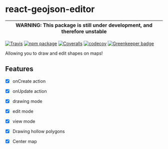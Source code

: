 # react-geojson-editor

| WARNING: This package is still under development, and therefore unstable |
| --- |

[![Travis][build-badge]][build]
[![npm package][npm-badge]][npm]
[![Coveralls][coveralls-badge]][coveralls]
[![codecov](https://codecov.io/gh/nshimiye/react-geojson-editor/branch/master/graph/badge.svg)](https://codecov.io/gh/nshimiye/react-geojson-editor)
[![Greenkeeper badge](https://badges.greenkeeper.io/nshimiye/react-geojson-editor.svg)](https://greenkeeper.io/)

Allowing you to draw and edit shapes on maps!


## Features
* [x] onCreate action
* [x] onUpdate action
* [x] drawing mode
* [x] edit mode
* [x] view mode
* [x] Drawing hollow polygons
* [x] Center map


[build-badge]: https://img.shields.io/travis/nshimiye/react-geojson-editor/master.png?style=flat-square
[build]: https://travis-ci.org/nshimiye/react-geojson-editor

[npm-badge]: https://img.shields.io/npm/v/react-geojson-editor.png?style=flat-square
[npm]: https://www.npmjs.org/package/react-geojson-editor

[coveralls-badge]: https://img.shields.io/coveralls/nshimiye/react-geojson-editor/master.png?style=flat-square
[coveralls]: https://coveralls.io/github/nshimiye/react-geojson-editor
